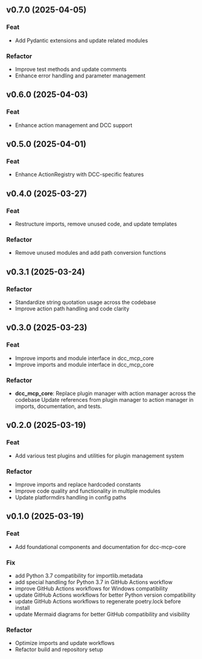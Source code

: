 ## v0.7.0 (2025-04-05)

### Feat

- Add Pydantic extensions and update related modules

### Refactor

- Improve test methods and update comments
- Enhance error handling and parameter management

## v0.6.0 (2025-04-03)

### Feat

- Enhance action management and DCC support

## v0.5.0 (2025-04-01)

### Feat

- Enhance ActionRegistry with DCC-specific features

## v0.4.0 (2025-03-27)

### Feat

- Restructure imports, remove unused code, and update templates

### Refactor

- Remove unused modules and add path conversion functions

## v0.3.1 (2025-03-24)

### Refactor

- Standardize string quotation usage across the codebase
- Improve action path handling and code clarity

## v0.3.0 (2025-03-23)

### Feat

- Improve imports and module interface in dcc_mcp_core
- Improve imports and module interface in dcc_mcp_core

### Refactor

- **dcc_mcp_core**: Replace plugin manager with action manager across the codebase Update references from plugin manager to action manager in imports, documentation, and tests.

## v0.2.0 (2025-03-19)

### Feat

- Add various test plugins and utilities for plugin management system

### Refactor

- Improve imports and replace hardcoded constants
- Improve code quality and functionality in multiple modules
- Update platformdirs handling in config paths

## v0.1.0 (2025-03-19)

### Feat

- Add foundational components and documentation for dcc-mcp-core

### Fix

- add Python 3.7 compatibility for importlib.metadata
- add special handling for Python 3.7 in GitHub Actions workflow
- improve GitHub Actions workflows for Windows compatibility
- update GitHub Actions workflows for better Python version compatibility
- update GitHub Actions workflows to regenerate poetry.lock before install
- update Mermaid diagrams for better GitHub compatibility and visibility

### Refactor

- Optimize imports and update workflows
- Refactor build and repository setup
